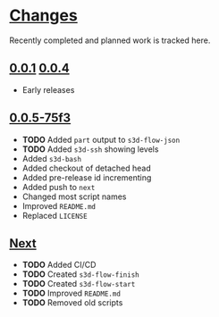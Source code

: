 # [Changes](https://www.s3d.club/changes/)
Recently completed and planned work is tracked here.

## [0.0.1](.) [0.0.4](.)
- Early releases

## [0.0.5-75f3](.)
- **TODO** Added `part` output to `s3d-flow-json`
- **TODO** Added `s3d-ssh` showing levels
- Added `s3d-bash`
- Added checkout of detached head
- Added pre-release id incrementing
- Added push to `next`
- Changed most script names
- Improved `README.md`
- Replaced `LICENSE`

## [Next](.)
- **TODO** Added CI/CD
- **TODO** Created `s3d-flow-finish`
- **TODO** Created `s3d-flow-start`
- **TODO** Improved `README.md`
- **TODO** Removed old scripts
